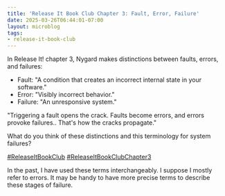 ```yaml
---
title: 'Release It Book Club Chapter 3: Fault, Error, Failure'
date: 2025-03-26T06:44:01-07:00
layout: microblog
tags:
- release-it-book-club
---
```


In Release It! chapter 3, Nygard makes distinctions between faults, errors, and failures:
- Fault: "A condition that creates an incorrect internal state in your software."
- Error: "Visibly incorrect behavior."
- Failure: "An unresponsive system."

"Triggering a fault opens the crack. Faults become errors, and errors provoke failures.. That's how the cracks propagate."

What do you think of these distinctions and this terminology for system failures?

[#ReleaseItBookClub](https://x.com/hashtag/ReleaseItBookClub)
[#ReleaseItBookClubChapter3](https://x.com/hashtag/ReleaseItBookClubChapter3)

In the past, I have used these terms interchangeably. I suppose I mostly refer to errors. It may be handy to have more precise terms to describe these stages of failure.
